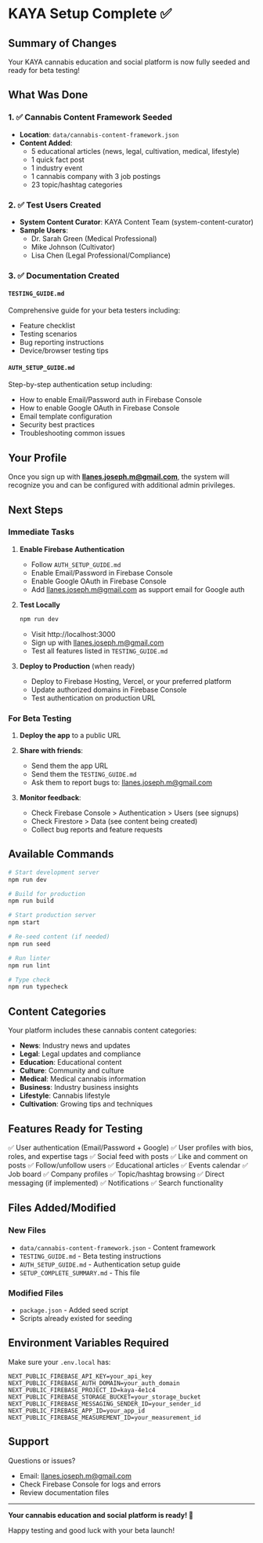 # KAYA Setup Complete ✅

## Summary of Changes

Your KAYA cannabis education and social platform is now fully seeded and ready for beta testing!

## What Was Done

### 1. ✅ Cannabis Content Framework Seeded
- **Location**: `data/cannabis-content-framework.json`
- **Content Added**:
  - 5 educational articles (news, legal, cultivation, medical, lifestyle)
  - 1 quick fact post
  - 1 industry event
  - 1 cannabis company with 3 job postings
  - 23 topic/hashtag categories

### 2. ✅ Test Users Created
- **System Content Curator**: KAYA Content Team (system-content-curator)
- **Sample Users**:
  - Dr. Sarah Green (Medical Professional)
  - Mike Johnson (Cultivator)
  - Lisa Chen (Legal Professional/Compliance)

### 3. ✅ Documentation Created

#### `TESTING_GUIDE.md`
Comprehensive guide for your beta testers including:
- Feature checklist
- Testing scenarios
- Bug reporting instructions
- Device/browser testing tips

#### `AUTH_SETUP_GUIDE.md`
Step-by-step authentication setup including:
- How to enable Email/Password auth in Firebase Console
- How to enable Google OAuth in Firebase Console
- Email template configuration
- Security best practices
- Troubleshooting common issues

## Your Profile

Once you sign up with **llanes.joseph.m@gmail.com**, the system will recognize you and can be configured with additional admin privileges.

## Next Steps

### Immediate Tasks

1. **Enable Firebase Authentication**
   - Follow `AUTH_SETUP_GUIDE.md`
   - Enable Email/Password in Firebase Console
   - Enable Google OAuth in Firebase Console
   - Add llanes.joseph.m@gmail.com as support email for Google auth

2. **Test Locally**
   ```bash
   npm run dev
   ```
   - Visit http://localhost:3000
   - Sign up with llanes.joseph.m@gmail.com
   - Test all features listed in `TESTING_GUIDE.md`

3. **Deploy to Production** (when ready)
   - Deploy to Firebase Hosting, Vercel, or your preferred platform
   - Update authorized domains in Firebase Console
   - Test authentication on production URL

### For Beta Testing

1. **Deploy the app** to a public URL
2. **Share with friends**:
   - Send them the app URL
   - Send them the `TESTING_GUIDE.md`
   - Ask them to report bugs to: llanes.joseph.m@gmail.com

3. **Monitor feedback**:
   - Check Firebase Console > Authentication > Users (see signups)
   - Check Firestore > Data (see content being created)
   - Collect bug reports and feature requests

## Available Commands

```bash
# Start development server
npm run dev

# Build for production
npm run build

# Start production server
npm start

# Re-seed content (if needed)
npm run seed

# Run linter
npm run lint

# Type check
npm run typecheck
```

## Content Categories

Your platform includes these cannabis content categories:
- **News**: Industry news and updates
- **Legal**: Legal updates and compliance
- **Education**: Educational content
- **Culture**: Community and culture
- **Medical**: Medical cannabis information
- **Business**: Industry business insights
- **Lifestyle**: Cannabis lifestyle
- **Cultivation**: Growing tips and techniques

## Features Ready for Testing

✅ User authentication (Email/Password + Google)
✅ User profiles with bios, roles, and expertise tags
✅ Social feed with posts
✅ Like and comment on posts
✅ Follow/unfollow users
✅ Educational articles
✅ Events calendar
✅ Job board
✅ Company profiles
✅ Topic/hashtag browsing
✅ Direct messaging (if implemented)
✅ Notifications
✅ Search functionality

## Files Added/Modified

### New Files
- `data/cannabis-content-framework.json` - Content framework
- `TESTING_GUIDE.md` - Beta testing instructions
- `AUTH_SETUP_GUIDE.md` - Authentication setup guide
- `SETUP_COMPLETE_SUMMARY.md` - This file

### Modified Files
- `package.json` - Added seed script
- Scripts already existed for seeding

## Environment Variables Required

Make sure your `.env.local` has:
```env
NEXT_PUBLIC_FIREBASE_API_KEY=your_api_key
NEXT_PUBLIC_FIREBASE_AUTH_DOMAIN=your_auth_domain
NEXT_PUBLIC_FIREBASE_PROJECT_ID=kaya-4e1c4
NEXT_PUBLIC_FIREBASE_STORAGE_BUCKET=your_storage_bucket
NEXT_PUBLIC_FIREBASE_MESSAGING_SENDER_ID=your_sender_id
NEXT_PUBLIC_FIREBASE_APP_ID=your_app_id
NEXT_PUBLIC_FIREBASE_MEASUREMENT_ID=your_measurement_id
```

## Support

Questions or issues?
- Email: llanes.joseph.m@gmail.com
- Check Firebase Console for logs and errors
- Review documentation files

---

**Your cannabis education and social platform is ready! 🌿**

Happy testing and good luck with your beta launch!
